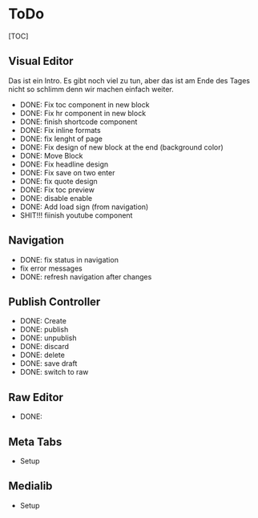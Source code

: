 # ToDo

[TOC]

## Visual Editor

Das ist ein Intro. Es gibt noch viel zu tun, aber das ist am Ende des Tages nicht so schlimm denn wir machen einfach weiter.

* DONE: Fix toc component in new block
* DONE: Fix hr component in new block
* DONE: finish shortcode component
* DONE: Fix inline formats
* DONE: fix lenght of page
* DONE: Fix design of new block at the end (background color)
* DONE: Move Block
* DONE: Fix headline design
* DONE: Fix save on two enter
* DONE:  fix quote design
* DONE: Fix toc preview
* DONE: disable enable 
* DONE: Add load sign (from navigation)
* SHIT!!! fiinish youtube component

## Navigation

* DONE: fix status in navigation
* fix error messages
* DONE: refresh navigation after changes

## Publish Controller

* DONE: Create 
* DONE: publish
* DONE: unpublish
* DONE: discard
* DONE: delete
* DONE: save draft
* DONE: switch to raw

## Raw Editor

* DONE:

## Meta Tabs

* Setup

## Medialib

* Setup

